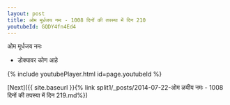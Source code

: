 ```yaml
---
layout: post
title: ओम मूर्धजय नमः - 1008 दिनों की तपस्या में दिन 210
youtubeId: GQDY4fn4Ed4
---
```

 
 
 ओम मूर्धजय नमः  
 
 -  डोक्यावर कोण आहे 
 
  
 
  
 
 
 
 
 
 


{% include youtubePlayer.html id=page.youtubeId %}
 
[Next]({{ site.baseurl }}{% link  split1/_posts/2014-07-22-ओम ळयीय नमः - 1008 दिनों की तपस्या में दिन 219.md%})
 
